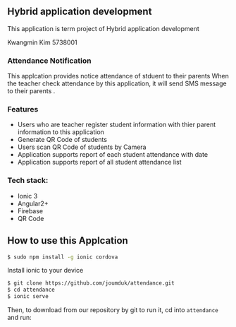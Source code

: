 <h2>Hybrid application development</h2>

This application is term project of Hybrid application development

Kwangmin Kim 5738001

<h3>Attendance Notification</h3>

This applcation provides notice attendance of stduent to their parents 
When the teacher check attendance by this application, it will send SMS message to their parents .

<h3>Features </h3>

<ul>
 <li>Users who are teacher register student information with thier parent information to this application</li>
 <li>Generate QR Code of students</li>
 <li>Users scan QR Code of students by Camera</li> 
 <li>Application supports report of each student attendance with date </li>
 <li>Application supports report of all student attendance list </li>
 </ul>




<h3>Tech stack:</h3>

- Ionic 3
- Angular2+
- Firebase
- QR Code

## How to use this Applcation

```bash
$ sudo npm install -g ionic cordova
```

Install ionic to your device 

```bash
$ git clone https://github.com/joumduk/attendance.git
$ cd attendance
$ ionic serve
```
Then, to download from our repository by git 
to run it, cd into `attendance` and run:



